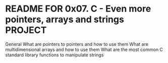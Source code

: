 # README FOR 0x07. C - Even more pointers, arrays and strings PROJECT

General
What are pointers to pointers and how to use them
What are multidimensional arrays and how to use them
What are the most common C standard library functions to manipulate strings
